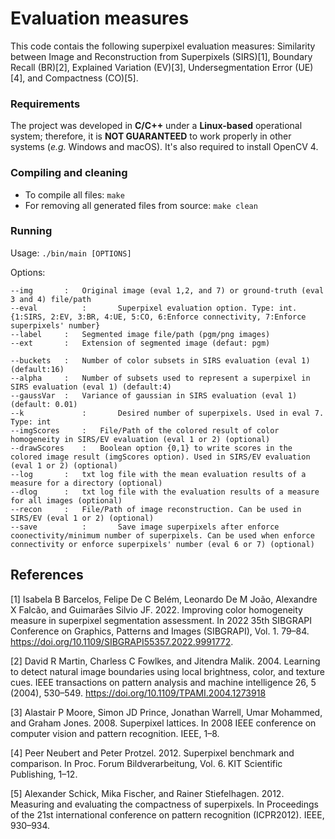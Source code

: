 # Evaluation measures

This code contais the following superpixel evaluation measures: Similarity between Image and Reconstruction from Superpixels (SIRS)[1], Boundary Recall (BR)[2], Explained Variation (EV)[3], Undersegmentation Error (UE)[4], and Compactness (CO)[5]. 

### Requirements
The project was developed in **C/C++** under a **Linux-based** operational system; therefore, it is **NOT GUARANTEED** to work properly in other systems (_e.g._ Windows and macOS). It's also required to install OpenCV 4.
        
### Compiling and cleaning
- To compile all files: `make`
- For removing all generated files from source: `make clean`

### Running
Usage: `./bin/main [OPTIONS]`

Options:
```
--img 		:	Original image (eval 1,2, and 7) or ground-truth (eval 3 and 4) file/path
--eval          :       Superpixel evaluation option. Type: int. {1:SIRS, 2:EV, 3:BR, 4:UE, 5:CO, 6:Enforce connectivity, 7:Enforce superpixels' number}
--label 	: 	Segmented image file/path (pgm/png images)
--ext 		: 	Extension of segmented image (defaut: pgm)

--buckets 	: 	Number of color subsets in SIRS evaluation (eval 1) (default:16)
--alpha 	: 	Number of subsets used to represent a superpixel in SIRS evaluation (eval 1) (default:4)
--gaussVar 	: 	Variance of gaussian in SIRS evaluation (eval 1) (default: 0.01)
--k             :       Desired number of superpixels. Used in eval 7. Type: int
--imgScores 	: 	File/Path of the colored result of color homogeneity in SIRS/EV evaluation (eval 1 or 2) (optional)
--drawScores 	: 	Boolean option {0,1} to write scores in the colored image result (imgScores option). Used in SIRS/EV evaluation (eval 1 or 2) (optional)
--log   	: 	txt log file with the mean evaluation results of a measure for a directory (optional)
--dlog 		: 	txt log file with the evaluation results of a measure for all images (optional)
--recon 	: 	File/Path of image reconstruction. Can be used in SIRS/EV (eval 1 or 2) (optional)
--save          :       Save image superpixels after enforce coonectivity/minimum number of superpixels. Can be used when enforce connectivity or enforce superpixels' number (eval 6 or 7) (optional)
```

## References
[1] Isabela B Barcelos, Felipe De C Belém, Leonardo De M João, Alexandre X Falcão, and Guimarães Silvio JF. 2022.
Improving color homogeneity measure in superpixel segmentation assessment. In 2022 35th SIBGRAPI Conference on
Graphics, Patterns and Images (SIBGRAPI), Vol. 1. 79–84. https://doi.org/10.1109/SIBGRAPI55357.2022.9991772.

[2] David R Martin, Charless C Fowlkes, and Jitendra Malik. 2004. Learning to detect natural image boundaries using
local brightness, color, and texture cues. IEEE transactions on pattern analysis and machine intelligence 26, 5 (2004),
530–549. https://doi.org/10.1109/TPAMI.2004.1273918

[3] Alastair P Moore, Simon JD Prince, Jonathan Warrell, Umar Mohammed, and Graham Jones. 2008. Superpixel lattices.
In 2008 IEEE conference on computer vision and pattern recognition. IEEE, 1–8.

[4] Peer Neubert and Peter Protzel. 2012. Superpixel benchmark and comparison. In Proc. Forum Bildverarbeitung, Vol. 6.
KIT Scientific Publishing, 1–12.

[5] Alexander Schick, Mika Fischer, and Rainer Stiefelhagen. 2012. Measuring and evaluating the compactness of
superpixels. In Proceedings of the 21st international conference on pattern recognition (ICPR2012). IEEE, 930–934.

